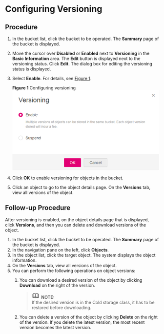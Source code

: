 # Configuring Versioning<a name="obs_03_0327"></a>

## Procedure<a name="section3308025"></a>

1.  In the bucket list, click the bucket to be operated. The  **Summary**  page of the bucket is displayed.
2.  Move the cursor over  **Disabled**  or  **Enabled**  next to  **Versioning**  in the  **Basic Information**  area. The  **Edit**  button is displayed next to the versioning status. Click  **Edit**. The dialog box for editing the versioning status is displayed.
3.  Select  **Enable**. For details, see  [Figure 1](#fig17030850192918).

    **Figure  1**  Configuring versioning<a name="fig17030850192918"></a>  
    ![](figures/configuring-versioning.png "configuring-versioning")

4.  Click  **OK**  to enable versioning for objects in the bucket.
5.  Click an object to go to the object details page. On the  **Versions**  tab, view all versions of the object.

## Follow-up Procedure<a name="section29772226"></a>

After versioning is enabled, on the object details page that is displayed, click  **Versions**, and then you can delete and download versions of the object.

1.  In the bucket list, click the bucket to be operated. The  **Summary**  page of the bucket is displayed.
2.  In the navigation pane on the left, click  **Objects**.
3.  In the object list, click the target object. The system displays the object information.
4.  On the  **Versions**  tab, view all versions of the object.
5.  You can perform the following operations on object versions:
    1.  You can download a desired version of the object by clicking  **Download**  on the right of the version.

        >![](public_sys-resources/icon-note.gif) **NOTE:**   
        >If the desired version is in the Cold storage class, it has to be restored before downloading.  

    2.  You can delete a version of the object by clicking  **Delete**  on the right of the version. If you delete the latest version, the most recent version becomes the latest version.


